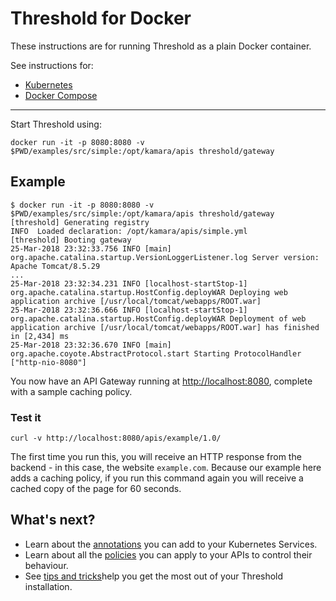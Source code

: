 Threshold for Docker
====================

These instructions are for running Threshold as a plain Docker container.

See instructions for:

* [Kubernetes](../kubernetes/tutorial.md)
* [Docker Compose](docker-compose.md)

---

Start Threshold using:

    docker run -it -p 8080:8080 -v $PWD/examples/src/simple:/opt/kamara/apis threshold/gateway

## Example

```
$ docker run -it -p 8080:8080 -v $PWD/examples/src/simple:/opt/kamara/apis threshold/gateway
[threshold] Generating registry
INFO  Loaded declaration: /opt/kamara/apis/simple.yml
[threshold] Booting gateway
25-Mar-2018 23:32:33.756 INFO [main] org.apache.catalina.startup.VersionLoggerListener.log Server version:        Apache Tomcat/8.5.29
...
25-Mar-2018 23:32:34.231 INFO [localhost-startStop-1] org.apache.catalina.startup.HostConfig.deployWAR Deploying web application archive [/usr/local/tomcat/webapps/ROOT.war]
25-Mar-2018 23:32:36.666 INFO [localhost-startStop-1] org.apache.catalina.startup.HostConfig.deployWAR Deployment of web application archive [/usr/local/tomcat/webapps/ROOT.war] has finished in [2,434] ms
25-Mar-2018 23:32:36.670 INFO [main] org.apache.coyote.AbstractProtocol.start Starting ProtocolHandler ["http-nio-8080"]
```

You now have an API Gateway running at [http://localhost:8080](http://localhost:8080), complete with a sample caching policy. 

### Test it

    curl -v http://localhost:8080/apis/example/1.0/

The first time you run this, you will receive an HTTP response from the backend - in this case, the website `example.com`. Because our example here adds a caching policy, if you run this command again you will receive a cached copy of the page for 60 seconds.

## What's next?

* Learn about the [annotations](./configuration.md) you can add to your Kubernetes Services.
* Learn about all the [policies](../policies.md) you can apply to your APIs to control their behaviour.
* See [tips and tricks](../tips.md)help you get the most out of your Threshold installation.
